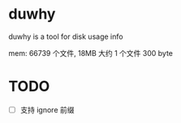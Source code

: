 # duwhy
duwhy is a tool for disk usage info


mem:
66739 个文件, 18MB
大约 1 个文件 300 byte

# TODO

- [ ] 支持 ignore 前缀
